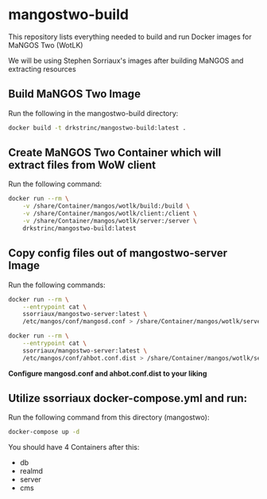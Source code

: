# mangostwo-build
This repository lists everything needed to build and run Docker images for MaNGOS Two (WotLK)

We will be using Stephen Sorriaux's images after building MaNGOS and extracting resources

## Build MaNGOS Two Image
Run the following in the mangostwo-build directory:

```bash
docker build -t drkstrinc/mangostwo-build:latest .
```

## Create MaNGOS Two Container which will extract files from WoW client
Run the following command:

```bash
docker run --rm \
    -v /share/Container/mangos/wotlk/build:/build \
    -v /share/Container/mangos/wotlk/client:/client \
    -v /share/Container/mangos/wotlk/server:/server \
    drkstrinc/mangostwo-build:latest
```

## Copy config files out of mangostwo-server Image
Run the following commands:

```bash
docker run --rm \
    --entrypoint cat \
    ssorriaux/mangostwo-server:latest \
    /etc/mangos/conf/mangosd.conf > /share/Container/mangos/wotlk/server/conf/mangosd.conf
```

```bash
docker run --rm \
    --entrypoint cat \
    ssorriaux/mangostwo-server:latest \
    /etc/mangos/conf/ahbot.conf.dist > /share/Container/mangos/wotlk/server/conf/ahbot.conf.dist
```

**Configure mangosd.conf and ahbot.conf.dist to your liking**

## Utilize ssorriaux docker-compose.yml and run:
Run the following command from this directory (mangostwo):

```bash
docker-compose up -d
```

You should have 4 Containers after this:

* db
* realmd
* server
* cms
